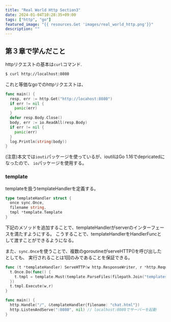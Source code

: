 ```yaml
---
title: "Real World Http Section3"
date: 2024-01-04T10:28:35+09:00
tags: ["http", "go"]
featured_image: "{{ resources.Get 'images/real_world_http.png'}}"
description: ""
---
```


## 第３章で学んだこと

httpリクエストの基本は`curl`コマンド. 

```bash
$ curl http://localhost:8080
```
これと等価なgoでのhttpリクエストは、

```go
func main() {
  resp, err := http.Get("http://locahost:8080")
  if err != nil {
    panic(err)
  }
  defer resp.Body.Close()
  body, err := io.ReadAll(resp.Body)
  if err != nil {
    panic(err)
  }
  log.Println(string(body))
}
```

(注意)本文では`iouti`パッケージを使っているが、ioutilはGo 1.16でdepricatedになったので、
`io`パッケージを使用する。  


### template
templateを扱うtemplateHandlerを定義する。  

```go
type templateHandler struct {
  once sync.Once,
  filename string,
  tmpl *template.Template
}
```

下記のメソッドを追加することで、templateHandlerがserverのインターフェースを満たすようにする。
こうすることで、templateHandlerをHandlerFuncとして渡すことができるようになる。  

また、`sync.Once`を使うことで、複数のgoroutineがserveHTTP()を呼び出したとしても、
実行されることは1回のみであることを保証できる。  

```go
func (t *templateHandler) ServeHTTP(w http.ResponseWriter, r *http.Request) {
  t.Once.Do(func() {
    t.tmpl = template.Must(template.ParseFiles(filepath.Join("templates", t.filename)))
  })
  t.tmpl.Execute(w,r)
}
```

```go
func main() {
  http.Handle("/", &templateHandler{filename: "chat.html"})
  http.ListenAndServe(":8080", nil) // localhost:8080でサーバーを起動
}
```



